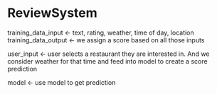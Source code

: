 # ReviewSystem

training_data_input <- text, rating, weather, time of day, location
training_data_output <- we assign a score based on all those inputs

user_input <- user selects a restaurant they are interested in. And we consider weather for that time and
feed into model to create a score prediction

model <- use model to get prediction